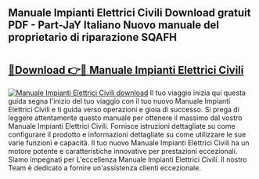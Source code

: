 ## Manuale Impianti Elettrici Civili Download gratuit PDF - Part-JaY Italiano Nuovo manuale del proprietario di riparazione SQAFH

# <h2><a href="http://df9rax.blite.top/?on=Manuale+Impianti+Elettrici+Civili">🔗Download 👉🔴 Manuale Impianti Elettrici Civili</a></h2>

[![Manuale Impianti Elettrici Civili download](https://i.imgur.com/lujVjoI.png)](http://df9rax.blite.top/?on=Manuale+Impianti+Elettrici+Civili)
Il tuo viaggio inizia qui questa guida segna l'inizio del tuo viaggio con il tuo nuovo Manuale Impianti Elettrici Civili e ti guida verso operazioni e gioia di successo. Si prega di leggere attentamente questo manuale per ottenere il massimo dal vostro Manuale Impianti Elettrici Civili. Fornisce istruzioni dettagliate su come configurare il prodotto e informazioni dettagliate su come utilizzare le sue varie funzioni e capacità. Il tuo nuovo Manuale Impianti Elettrici Civili ha un motore potente e caratteristiche innovative per prestazioni eccezionali. Siamo impegnati per L'eccellenza Manuale Impianti Elettrici Civili. Il nostro Team è dedicato a fornire un'assistenza clienti eccezionale.
